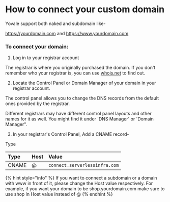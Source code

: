 # How to connect your custom domain

Yovale support both naked and subdomain like-

https://yourdomain.com and https://www.yourdomain.com



### **To connect your domain:**

1. Log in to your registrar account

The registrar is where you originally purchased the domain. If you don't remember who your registrar is, you can use [whois.net](http://whois.net/) to find out.

2. Locate the Control Panel or Domain Manager of your domain in your registrar account.

 The control panel allows you to change the DNS records from the default ones provided by the registrar.

Different registrars may have different control panel layouts and other names for it as well. You might find it under 'DNS Manager' or 'Domain Manager".

3. In your registrar's Control Panel, Add a CNAME record-

Type

| Type | Host | Value |
| :--- | :--- | :--- |
| CNAME | @ | `connect.serverlessinfra.com` |

{% hint style="info" %}
If you want to connect a subdomain or a domain with www in front of it, please change the Host value respectively. For example, if you want your domain to be shop.yourdomain.com make sure to use shop in Host value instead of @
{% endhint %}

